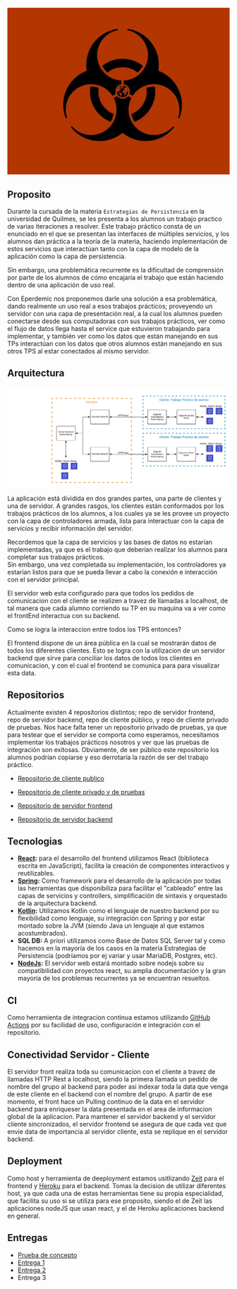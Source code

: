 <p align="center">
  <img src="Icono.jpg" />
</p>


## Proposito

Durante la cursada de la materia `Estrategias de Persistencia` en la universidad de Quilmes, se les presenta a los alumnos un trabajo practico de varias iteraciones a resolver.
Este trabajo práctico consta de un enunciado en el que se presentan las interfaces de múltiples servicios, y los alumnos dan práctica a la teoría de la materia, haciendo
implementación de estos servicios que interactúan tanto con la capa de modelo de la aplicación como la capa de persistencia.

Sin embargo, una problemática recurrente es la dificultad de comprensión por parte de los alumnos de cómo encajaría el trabajo que están haciendo dentro de una aplicación de uso real.

Con Eperdemic nos proponemos darle una solución a esa problemática, dando realmente un uso real a esos trabajos prácticos; proveyendo un servidor con una capa de presentación real,
a la cual los alumnos pueden conectarse desde sus computadoras con sus trabajos prácticos, ver como el flujo de datos llega hasta el service que estuvieron trabajando para implementar, 
y también ver como los datos que están manejando en sus TPs interactúan con los datos que otros alumnos están manejando en sus otros TPS al estar conectados al mismo servidor.

## Arquitectura 

<p align="center">
  <img src="Arquitectura.png" />
</p>

La aplicación está dividida en dos grandes partes, una parte de clientes y una de servidor.
A grandes rasgos,  los clientes están conformados por los trabajos prácticos de los alumnos, a los cuales ya se les provee un proyecto con la capa de controladores armada, lista para interactuar con la capa de servicios y recibir información del servidor. 

Recordemos que la capa de servicios y las bases de datos no estarian implementadas, ya que es el trabajo que deberían realizar los alumnos para completar sus trabajos prácticos.  
Sin embargo, una vez completada su implementación, los controladores ya estarían listos para que se pueda llevar a cabo la conexión e interacción con el servidor principal.

El servidor web esta configurado para que todos los pedidos de comunicacion con el cliente se realizen a travez de llamadas a localhost, de tal manera que cada alumno corriendo su TP en su maquina va a ver como el frontEnd interactua con su backend.

Como se logra la interaccion entre todos los TPS entonces?

El frontend dispone de un área pública en la cual se mostrarán datos de todos los diferentes clientes. Esto se logra con la utilizacion de un servidor backend que sirve para conciliar los datos de todos los clientes en comunicacion, y con el cual el frontend se comunica para para visualizar esta data.


## Repositorios

Actualmente existen 4 repositorios distintos; repo de servidor frontend, repo de servidor backend, repo de cliente público, y repo de cliente privado de pruebas. Nos hace falta tener un repositorio privado de pruebas, ya que para testear que el servidor se comporta
como esperamos, necesitamos implementar los trabajos prácticos nosotros y ver que las pruebas de integración son exitosas. Obviamente, de ser público este repositorio los alumnos 
podrían copiarse y eso derrotaría la razón de ser del trabajo práctico.

- [Repositorio de cliente publico](https://github.com/fedes112/EPERdemic_Controllers)

- [Repositorio de cliente privado y de pruebas](https://github.com/EPERS-UNQ/TP_EPERDEMIC)

- [Repositorio de servidor frontend](https://github.com/fedes112/EPERdemic_Frontend)

- [Repositorio de servidor backend](https://github.com/Dominikowivan/EPERdemic_Backend)


## Tecnologias

- **[React](https://reactjs.org/docs/getting-started.html):** para el desarrollo del frontend utilizamos React (biblioteca escrita en JavaScript), facilita la creación de componentes interactivos y reutilizables.
- **[Spring](https://docs.spring.io/spring-framework/docs/current/spring-framework-reference/index.html):** Como framework para el desarrollo de la aplicación por todas las herramientas que disponibiliza para facilitar el "cableado" entre las capas de servicios y controllers, simplificación de sintaxis y orquestado de la arquitectura backend.
- **[Kotlin](https://kotlinlang.org/docs/reference/):** Utilizamos Kotlin como el lenguaje de nuestro backend por su flexibilidad como lenguaje, su integración con Spring y por estar montado sobre la JVM (siendo Java un lenguaje al que estamos acostumbrados).
- **SQL DB:** A priori utilizamos como Base de Datos SQL Server tal y como hacemos en la mayoría de los casos en la materia Estrategias de Persistencia (podríamos por ej variar y usar MariaDB, Postgres, etc).
- **[NodeJs](https://nodejs.org/en/docs/):** El servidor web estará montado sobre nodejs sobre su compatibilidad con proyectos react, su amplia documentación y la gran mayoría de los problemas recurrentes ya se encuentran resueltos.

## CI 

Como herramienta de integracion continua estamos utilizando [GitHub Actions](https://github.com/features/actions) por su facilidad de uso, configuración e integración con el repositorio.

## Conectividad Servidor - Cliente 

El servidor front realiza toda su comunicacion con el cliente a travez de llamadas HTTP Rest a localhost, siendo la primera llamada un pedido de nombre del grupo al backend para poder asi indexar toda la data que venga de este cliente en el backend con el nombre del grupo. A partir de ese momento, el front hace un Pulling continuo de la data en el servidor backend para enriqueser la data presentada en el area de informacion global de la aplicacion. 
Para mantener el servidor backend y el servidor cliente sincronizados, el servidor frontend se asegura de que cada vez que envie data de importancia al servidor cliente, esta se replique en el servidor backend.

## Deployment

Como host y herramienta de deeployment estamos usitlizando [Zeit](https://zeit.co/) para el frontend y [Heroku](https://www.heroku.com) para el backend. Tomas la decision de utilizar diferentes host, ya que cada una de estas herramientas tiene su propia especialidad, que facilita su uso si se utiliza para ese proposito, siendo el de Zeit las aplicaciones nodeJS que usan react, y el de Heroku aplicaciones backend en general.

## Entregas
- [Prueba de concepto](entregas/pruebaDeConcepto.md)
- [Entrega 1](entregas/entrega1.md)
- [Entrega 2](entregas/entrega2.md)
- Entrega 3 